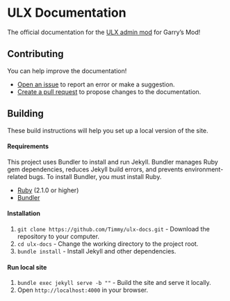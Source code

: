 # ULX Documentation

The official documentation for the [ULX admin mod](https://github.com/TeamUlysses/ulx) for Garry’s Mod!


## Contributing

You can help improve the documentation!

- [Open an issue](https://github.com/Timmy/ulx-docs/issues/new) to report an error or make a suggestion.
- [Create a pull request](https://github.com/Timmy/ulx-docs/issues/new) to propose changes to the documentation.

## Building

These build instructions will help you set up a local version of the site.

#### Requirements

This project uses Bundler to install and run Jekyll. Bundler manages Ruby gem dependencies, reduces Jekyll build errors, and prevents environment-related bugs. To install Bundler, you must install Ruby.

- [Ruby](https://www.ruby-lang.org) (2.1.0 or higher)
- [Bundler](https://bundler.io)

#### Installation

1. `git clone https://github.com/Timmy/ulx-docs.git` - Download the repository to your computer.
1. `cd ulx-docs` - Change the working directory to the project root.
1. `bundle install` - Install Jekyll and other dependencies.

#### Run local site

1. `bundle exec jekyll serve -b ""` - Build the site and serve it locally.
1. Open `http://localhost:4000` in your browser.
